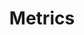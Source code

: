 ---
title: Metrics
description: Demonstrates the configuration, collection, and processing of Istio mesh metrics using Mixer.
weight: 1
aliases:
---